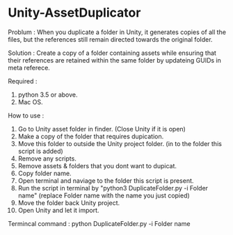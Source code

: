 # Unity-AssetDuplicator
Problum : 
When you duplicate a folder in Unity, it generates copies of all the files, but the references still remain directed towards the original folder.

Solution : 
Create a copy of a folder containing assets while ensuring that their references are retained within the same folder by updateing GUIDs in meta referece.

Required :
1. python 3.5 or above. 
2. Mac OS.

How to use :
1. Go to Unity asset folder in finder. (Close Unity if it is open)
2. Make a copy of the folder that requires dupication.
3. Move this folder to outside the Unity project folder. (in to the folder this script is added)
4. Remove any scripts.
5. Remove assets & folders that you dont want to dupicat.
6. Copy folder name.
7. Open terminal and naviage to the folder this script is present.
8. Run the script in terminal by "python3 DuplicateFolder.py -i Folder name" (replace Folder name with the name you just copied)
9. Move the folder back Unity project.
10. Open Unity and let it import.


Termincal command : python DuplicateFolder.py -i Folder name

